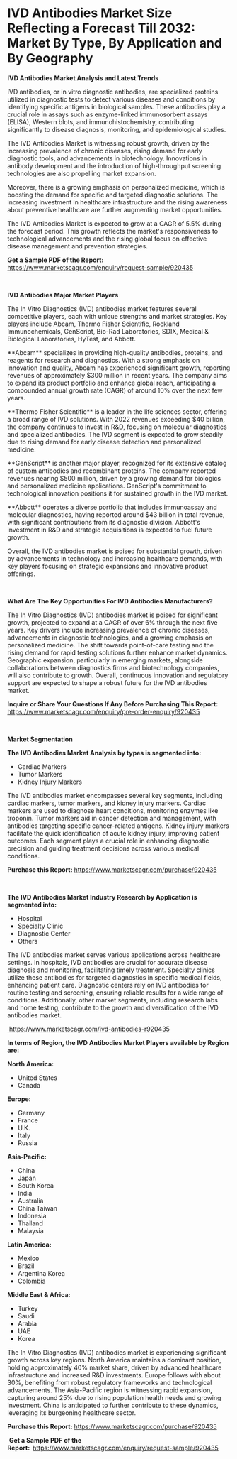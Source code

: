 <p><h1>IVD Antibodies Market Size Reflecting a Forecast Till 2032: Market By Type, By Application and By Geography</h1></p><p><strong>IVD Antibodies Market Analysis and Latest Trends</strong></p>
<p><p>IVD antibodies, or in vitro diagnostic antibodies, are specialized proteins utilized in diagnostic tests to detect various diseases and conditions by identifying specific antigens in biological samples. These antibodies play a crucial role in assays such as enzyme-linked immunosorbent assays (ELISA), Western blots, and immunohistochemistry, contributing significantly to disease diagnosis, monitoring, and epidemiological studies.</p><p>The IVD Antibodies Market is witnessing robust growth, driven by the increasing prevalence of chronic diseases, rising demand for early diagnostic tools, and advancements in biotechnology. Innovations in antibody development and the introduction of high-throughput screening technologies are also propelling market expansion.</p><p>Moreover, there is a growing emphasis on personalized medicine, which is boosting the demand for specific and targeted diagnostic solutions. The increasing investment in healthcare infrastructure and the rising awareness about preventive healthcare are further augmenting market opportunities. </p><p>The IVD Antibodies Market is expected to grow at a CAGR of 5.5% during the forecast period. This growth reflects the market's responsiveness to technological advancements and the rising global focus on effective disease management and prevention strategies.</p></p>
<p><strong>Get a Sample PDF of the Report:&nbsp;</strong> <a href="https://www.marketscagr.com/enquiry/request-sample/920435?utm_campaign=2650&utm_medium=2&utm_source=Github&utm_content=ia&utm_term=17042025&utm_id=ivd-antibodies">https://www.marketscagr.com/enquiry/request-sample/920435</a></p>
<p>&nbsp;</p>
<p><strong>IVD Antibodies Major Market Players</strong></p>
<p><p>The In Vitro Diagnostics (IVD) antibodies market features several competitive players, each with unique strengths and market strategies. Key players include Abcam, Thermo Fisher Scientific, Rockland Immunochemicals, GenScript, Bio-Rad Laboratories, SDIX, Medical & Biological Laboratories, HyTest, and Abbott.</p><p>**Abcam** specializes in providing high-quality antibodies, proteins, and reagents for research and diagnostics. With a strong emphasis on innovation and quality, Abcam has experienced significant growth, reporting revenues of approximately $300 million in recent years. The company aims to expand its product portfolio and enhance global reach, anticipating a compounded annual growth rate (CAGR) of around 10% over the next few years.</p><p>**Thermo Fisher Scientific** is a leader in the life sciences sector, offering a broad range of IVD solutions. With 2022 revenues exceeding $40 billion, the company continues to invest in R&D, focusing on molecular diagnostics and specialized antibodies. The IVD segment is expected to grow steadily due to rising demand for early disease detection and personalized medicine.</p><p>**GenScript** is another major player, recognized for its extensive catalog of custom antibodies and recombinant proteins. The company reported revenues nearing $500 million, driven by a growing demand for biologics and personalized medicine applications. GenScript's commitment to technological innovation positions it for sustained growth in the IVD market.</p><p>**Abbott** operates a diverse portfolio that includes immunoassay and molecular diagnostics, having reported around $43 billion in total revenue, with significant contributions from its diagnostic division. Abbott's investment in R&D and strategic acquisitions is expected to fuel future growth.</p><p>Overall, the IVD antibodies market is poised for substantial growth, driven by advancements in technology and increasing healthcare demands, with key players focusing on strategic expansions and innovative product offerings.</p></p>
<p>&nbsp;</p>
<p><strong>What Are The Key Opportunities For IVD Antibodies Manufacturers?</strong></p>
<p><p>The In Vitro Diagnostics (IVD) antibodies market is poised for significant growth, projected to expand at a CAGR of over 6% through the next five years. Key drivers include increasing prevalence of chronic diseases, advancements in diagnostic technologies, and a growing emphasis on personalized medicine. The shift towards point-of-care testing and the rising demand for rapid testing solutions further enhance market dynamics. Geographic expansion, particularly in emerging markets, alongside collaborations between diagnostics firms and biotechnology companies, will also contribute to growth. Overall, continuous innovation and regulatory support are expected to shape a robust future for the IVD antibodies market.</p></p>
<p><strong>Inquire or Share Your Questions If Any Before Purchasing This Report:</strong> <a href="https://www.marketscagr.com/enquiry/pre-order-enquiry/920435?utm_campaign=2650&utm_medium=2&utm_source=Github&utm_content=ia&utm_term=17042025&utm_id=ivd-antibodies">https://www.marketscagr.com/enquiry/pre-order-enquiry/920435</a></p>
<p>&nbsp;</p>
<p><strong>Market Segmentation</strong></p>
<p><strong>The IVD Antibodies Market Analysis by types is segmented into:</strong></p>
<p><ul><li>Cardiac Markers</li><li>Tumor Markers</li><li>Kidney Injury Markers</li></ul></p>
<p><p>The IVD antibodies market encompasses several key segments, including cardiac markers, tumor markers, and kidney injury markers. Cardiac markers are used to diagnose heart conditions, monitoring enzymes like troponin. Tumor markers aid in cancer detection and management, with antibodies targeting specific cancer-related antigens. Kidney injury markers facilitate the quick identification of acute kidney injury, improving patient outcomes. Each segment plays a crucial role in enhancing diagnostic precision and guiding treatment decisions across various medical conditions.</p></p>
<p><strong>Purchase this Report:&nbsp;</strong><a href="https://www.marketscagr.com/purchase/920435?utm_campaign=2650&utm_medium=2&utm_source=Github&utm_content=ia&utm_term=17042025&utm_id=ivd-antibodies">https://www.marketscagr.com/purchase/920435</a></p>
<p>&nbsp;</p>
<p><strong>The IVD Antibodies Market Industry Research by Application is segmented into:</strong></p>
<p><ul><li>Hospital</li><li>Specialty Clinic</li><li>Diagnostic Center</li><li>Others</li></ul></p>
<p><p>The IVD antibodies market serves various applications across healthcare settings. In hospitals, IVD antibodies are crucial for accurate disease diagnosis and monitoring, facilitating timely treatment. Specialty clinics utilize these antibodies for targeted diagnostics in specific medical fields, enhancing patient care. Diagnostic centers rely on IVD antibodies for routine testing and screening, ensuring reliable results for a wide range of conditions. Additionally, other market segments, including research labs and home testing, contribute to the growth and diversification of the IVD antibodies market.</p></p>
<p><a href="https://www.marketscagr.com/ivd-antibodies-r920435?utm_campaign=2650&utm_medium=2&utm_source=Github&utm_content=ia&utm_term=17042025&utm_id=ivd-antibodies">&nbsp;https://www.marketscagr.com/ivd-antibodies-r920435</a></p>
<p><strong>In terms of Region, the IVD Antibodies Market Players available by Region are:</strong></p>
<p>
    <p> <strong> North America: </strong>
        <ul>
            <li>United States</li>
            <li>Canada</li>
        </ul>
        </p> 
    <p> <strong> Europe: </strong>
        <ul>
            <li>Germany</li>
            <li>France</li>
            <li>U.K.</li>
            <li>Italy</li>
            <li>Russia</li>
        </ul>
        </p> 
    <p> <strong> Asia-Pacific: </strong>
        <ul>
            <li>China</li>
            <li>Japan</li>
            <li>South Korea</li>
            <li>India</li>
            <li>Australia</li>
            <li>China Taiwan</li>
            <li>Indonesia</li>
            <li>Thailand</li>
            <li>Malaysia</li>
        </ul>
        </p> 
    <p> <strong> Latin America: </strong>
        <ul>
            <li>Mexico</li>
            <li>Brazil</li>
            <li>Argentina Korea</li>
            <li>Colombia</li>
        </ul>
        </p> 
    <p> <strong> Middle East & Africa: </strong>
        <ul>
            <li>Turkey</li>
            <li>Saudi</li>
            <li>Arabia</li>
            <li>UAE</li>
            <li>Korea</li>
        </ul>
    </p>
    </p>
<p><p>The In Vitro Diagnostics (IVD) antibodies market is experiencing significant growth across key regions. North America maintains a dominant position, holding approximately 40% market share, driven by advanced healthcare infrastructure and increased R&D investments. Europe follows with about 30%, benefiting from robust regulatory frameworks and technological advancements. The Asia-Pacific region is witnessing rapid expansion, capturing around 25% due to rising population health needs and growing investment. China is anticipated to further contribute to these dynamics, leveraging its burgeoning healthcare sector.</p></p>
<p><strong>Purchase this Report: </strong><a href="https://www.marketscagr.com/purchase/920435?utm_campaign=2650&utm_medium=2&utm_source=Github&utm_content=ia&utm_term=17042025&utm_id=ivd-antibodies">https://www.marketscagr.com/purchase/920435</a></p>
<p>&nbsp;<strong>Get a Sample PDF of the Report:&nbsp;&nbsp;</strong><a href="https://www.marketscagr.com/enquiry/request-sample/920435?utm_campaign=2650&utm_medium=2&utm_source=Github&utm_content=ia&utm_term=17042025&utm_id=ivd-antibodies">https://www.marketscagr.com/enquiry/request-sample/920435</a></p>
<p><strong></strong></p>
<p><p></p><p></p><p></p></p>